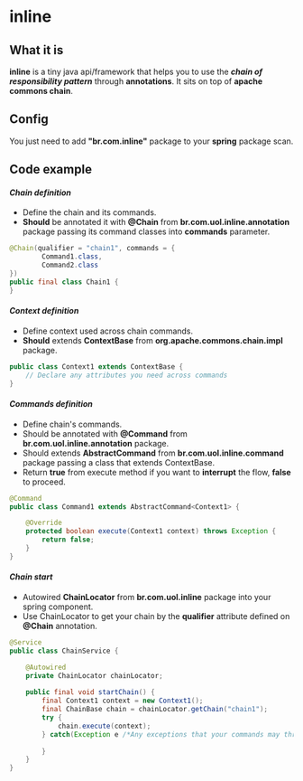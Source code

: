 # inline
## What it is
**inline** is a tiny java api/framework that helps you to use the ***chain of responsibility pattern*** through **annotations**.
It sits on top of **apache commons chain**.
## Config
You just need to add **"br.com.inline"** package to your **spring** package scan.
## Code example
#### *Chain definition*
* Define the chain and its commands.
* **Should** be annotated it with **@Chain** from **br.com.uol.inline.annotation** package passing its command classes into **commands** parameter.
```java
@Chain(qualifier = "chain1", commands = {
        Command1.class,
        Command2.class
})
public final class Chain1 {
}
```
#### *Context definition*
* Define context used across chain commands.
* **Should** extends **ContextBase** from **org.apache.commons.chain.impl** package.
```java
public class Context1 extends ContextBase {
    // Declare any attributes you need across commands
}
```
#### *Commands definition*
* Define chain's commands.
* Should be annotated with **@Command** from **br.com.uol.inline.annotation** package.
* Should extends **AbstractCommand** from **br.com.uol.inline.command** package passing a class that extends ContextBase.
* Return **true** from execute method if you want to **interrupt** the flow, **false** to proceed.
```java
@Command
public class Command1 extends AbstractCommand<Context1> {

    @Override
    protected boolean execute(Context1 context) throws Exception {
        return false;
    }
}
```
#### *Chain start*
* Autowired **ChainLocator** from **br.com.uol.inline** package into your spring component.
* Use ChainLocator to get your chain by the **qualifier** attribute defined on **@Chain** annotation.
```java
@Service
public class ChainService {

    @Autowired
    private ChainLocator chainLocator;
    
    public final void startChain() {
        final Context1 context = new Context1();
        final ChainBase chain = chainLocator.getChain("chain1");
        try {
            chain.execute(context);
        } catch(Exception e /*Any exceptions that your commands may throw*/) {
        
        }
    }
}
```
